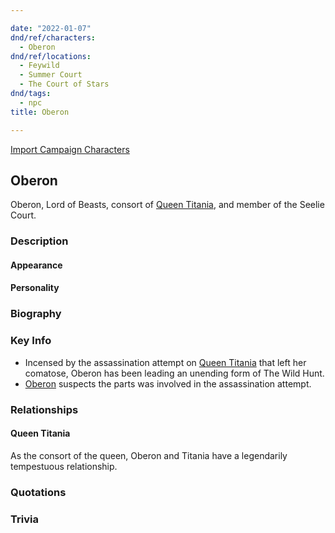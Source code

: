 ```yaml
---

date: "2022-01-07"
dnd/ref/characters:
  - Oberon
dnd/ref/locations:
  - Feywild
  - Summer Court
  - The Court of Stars
dnd/tags:
  - npc
title: Oberon

---
```


[Import Campaign Characters](/dnd/characters/)

## Oberon

Oberon, Lord of Beasts, consort of [Queen Titania](/dnd/npcs/queen-titania), and member of the Seelie Court.

### Description

#### Appearance

#### Personality

### Biography

### Key Info

- Incensed by the assassination attempt on [Queen Titania](/dnd/npcs/queen-titania) that left her comatose, Oberon has been leading an unending form of The Wild Hunt.
- [Oberon](/dnd/npcs/oberon) suspects the parts was involved in the assassination attempt.

### Relationships

#### Queen Titania

As the consort of the queen, Oberon and Titania have a legendarily tempestuous relationship.

### Quotations

### Trivia
